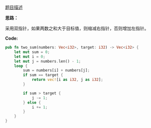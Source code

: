 [题目描述](https://leetcode-cn.com/problems/kLl5u1/)

**思路：**

采用双指针，如果两数之和大于目标值，则缩减右指针，否则增加左指针。

**Code:**

```rust
pub fn two_sum(numbers: Vec<i32>, target: i32) -> Vec<i32> {
    let mut sum = 0;
    let mut i = 0;
    let mut j = numbers.len() - 1;
    loop {
        sum = numbers[i] + numbers[j];
        if sum == target {
            return vec![i as i32, j as i32];
        }

        if sum > target {
            j -= 1;
        } else {
            i += 1;
        }
    }
}
```

